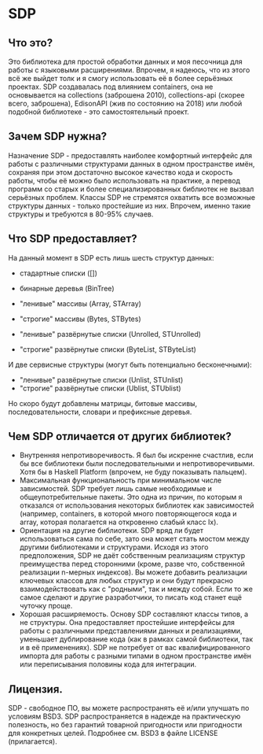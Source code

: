 # SDP

Что это?
--------------------------------------------------------------------------------
Это библиотека для простой обработки данных и моя песочница для работы с
языковыми расширениями. Впрочем, я надеюсь, что из этого всё же выйдет толк и я
смогу использовать её в более серьёзных проектах.
SDP создавалась под влиянием containers, она не основывается на
collections (заброшена 2010), collections-api (скорее всего, заброшена),
EdisonAPI (жив по состоянию на 2018) или любой подобной библиотеке - это
самостоятельный проект.

Зачем SDP нужна?
--------------------------------------------------------------------------------
Назначение SDP - предоставлять наиболее комфортный интерфейс для работы с
различными структурами данных в одном пространстве имён, сохраняя при этом
достаточно высокое качество кода и скорость работы, чтобы её можно было
использовать на практике, а перевод программ со старых и более
специализированных библиотек не вызвал серьёзных проблем.
Классы SDP не стремятся охватить все возможные структуры данных -
только простейшие из них. Впрочем, именно такие структуры и требуются в 80-95%
случаев.

Что SDP предоставляет?
--------------------------------------------------------------------------------
На данный момент в SDP есть лишь шесть структур данных:

- стадартные списки ([])
- бинарные деревья  (BinTree)

- "ленивые" массивы (Array, STArray)
- "строгие" массивы (Bytes, STBytes)

- "ленивые" развёрнутые списки (Unrolled, STUnrolled)
- "строгие" развёрнутые списки (ByteList, STByteList)

И две сервисные структуры (могут быть потенциально бесконечными):

- "ленивые" развёрнутые списки (Unlist, STUnlist)
- "строгие" развёрнутые списки (Ublist, STUblist)

Но скоро будут добавлены матрицы, битовые массивы, последовательности, словари и
префиксные деревья.

Чем SDP отличается от других библиотек?
--------------------------------------------------------------------------------
* Внутренняя непротиворечивость. Я был бы искренне счастлив, если бы все
библиотеки были последовательными и непротиворечивыми. Хотя бы в Haskell
Platform (впрочем, не буду показывать пальцем).
* Максимальная функциональность при минимальном числе зависимостей. SDP требует
лишь самые необходимые и общеупотребительные пакеты. Это одна из причин, по
которым я отказался от использования некоторых библиотек как зависимостей
(например, containers, в которой много повторяющегося кода и array, которая
полагается на откровенно слабый класс Ix).
* Ориентация на другие библиотеки. SDP вряд ли будет использоваться сама по
себе, зато она может стать мостом между другими библиотеками и структурами.
Исходя из этого предположения, SDP не даёт собственным реализациям структур
преимущества перед сторонними (кроме, разве что, собственной реализации n-мерных
индексов). Вы можете добавить реализации ключевых классов для любых структур и
они будут прекрасно взаимодействовать как с "родными", так и между собой.
Если то же самое сделают и другие разработчики, то писать код станет ещё чуточку
проще.
* Хорошая расширяемость. Основу SDP составляют классы типов, а не структуры.
Она предоставляет простейшие интерфейсы для работы с различными представлениями
данных и реализациями, уменьшает дублирование кода (как в рамках самой
библиотеки, так и в её применениях). SDP не потребует от вас квалифицированного
импорта для работы с разными типами в одном пространстве имён или переписывания
половины кода для интеграции.

Лицензия.
--------------------------------------------------------------------------------
SDP - свободное ПО, вы можете распространять её и/или улучшать по условиям BSD3.
SDP распространяется в надежде на практическую полезность, но без гарантий
товарной пригодности или пригодности для конкретных целей. Подробнее см. BSD3 в
файле LICENSE (прилагается).

